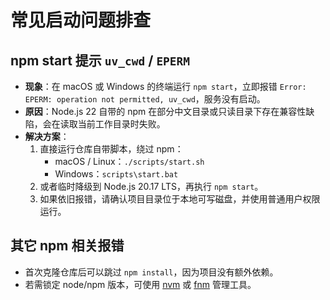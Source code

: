# 常见启动问题排查

## npm start 提示 `uv_cwd` / `EPERM`

- **现象**：在 macOS 或 Windows 的终端运行 `npm start`，立即报错 `Error: EPERM: operation not permitted, uv_cwd`，服务没有启动。
- **原因**：Node.js 22 自带的 npm 在部分中文目录或只读目录下存在兼容性缺陷，会在读取当前工作目录时失败。
- **解决方案**：
  1. 直接运行仓库自带脚本，绕过 npm：
     - macOS / Linux：`./scripts/start.sh`
     - Windows：`scripts\start.bat`
  2. 或者临时降级到 Node.js 20.17 LTS，再执行 `npm start`。
  3. 如果依旧报错，请确认项目目录位于本地可写磁盘，并使用普通用户权限运行。

## 其它 npm 相关报错

- 首次克隆仓库后可以跳过 `npm install`，因为项目没有额外依赖。
- 若需锁定 node/npm 版本，可使用 [nvm](https://github.com/nvm-sh/nvm) 或 [fnm](https://github.com/Schniz/fnm) 管理工具。
